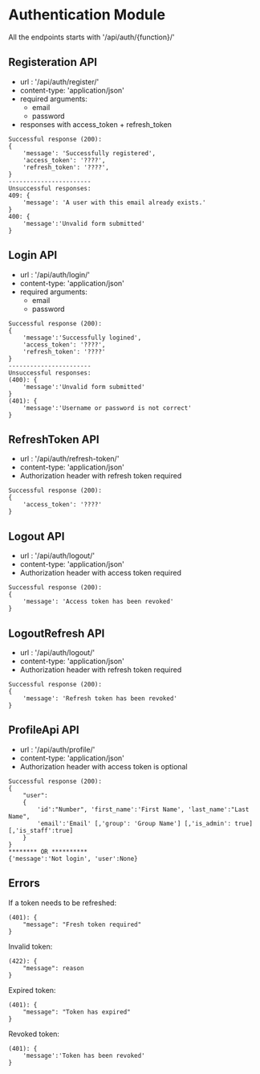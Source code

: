 # Authentication Module

All the endpoints starts with '/api/auth/{function}/'

## Registeration API

* url : '/api/auth/register/'
* content-type: 'application/json'
* required arguments:
	* email
	* password
* responses with access_token + refresh_token

```
Successful response (200):
{
    'message': 'Successfully registered',
	'access_token': '????',
	'refresh_token': '????',
}
-----------------------
Unsuccessful responses:
409: {
    'message': 'A user with this email already exists.'
}
400: {
	'message':'Unvalid form submitted'
}
```


## Login API

* url : '/api/auth/login/'
* content-type: 'application/json'
* required arguments:
	* email
	* password

```
Successful response (200):
{
    'message':'Successfully logined',
	'access_token': '????',
	'refresh_token': '????'
}
-----------------------
Unsuccessful responses:
(400): {
	'message':'Unvalid form submitted'
}
(401): {
    'message':'Username or password is not correct'
}
```

## RefreshToken API

* url : '/api/auth/refresh-token/'
* content-type: 'application/json'
* Authorization header with refresh token required

```
Successful response (200):
{
	'access_token': '????'
}
```

## Logout API

* url : '/api/auth/logout/'
* content-type: 'application/json'
* Authorization header with access token required

```
Successful response (200):
{
	'message': 'Access token has been revoked'
}
```

## LogoutRefresh API

* url : '/api/auth/logout/'
* content-type: 'application/json'
* Authorization header with refresh token required

```
Successful response (200):
{
	'message': 'Refresh token has been revoked'
}
```

## ProfileApi API

* url : '/api/auth/profile/'
* content-type: 'application/json'
* Authorization header with access token is optional

```
Successful response (200):
{
	"user":
	{
        'id':"Number", 'first_name':'First Name', 'last_name':"Last Name",
        'email':'Email' [,'group': 'Group Name'] [,'is_admin': true] [,'is_staff':true]
    }
}
******** OR **********
{'message':'Not login', 'user':None}
```

## Errors

If a token needs to be refreshed:
```
(401): {
	"message": "Fresh token required"
}
```

Invalid token:
```
(422): {
	"message": reason
}
```

Expired token:
```
(401): {
	"message": "Token has expired"
}
```

Revoked token:
```
(401): {
	'message':'Token has been revoked'
}
```